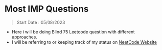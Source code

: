 # Most IMP Questions

> Start Date : 05/08/2023
* Here i will be doing Blind 75 Leetcode question with different approaches.
* I will be referring to or keeping track of my status on [NeetCode Website](https://neetcode.io/practice)

